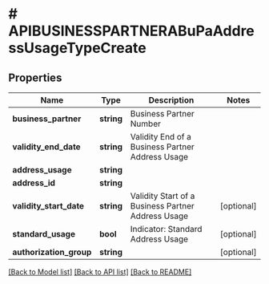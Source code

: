 # # APIBUSINESSPARTNERABuPaAddressUsageTypeCreate

## Properties

Name | Type | Description | Notes
------------ | ------------- | ------------- | -------------
**business_partner** | **string** | Business Partner Number |
**validity_end_date** | **string** | Validity End of a Business Partner Address Usage |
**address_usage** | **string** |  |
**address_id** | **string** |  |
**validity_start_date** | **string** | Validity Start of a Business Partner Address Usage | [optional]
**standard_usage** | **bool** | Indicator: Standard Address Usage | [optional]
**authorization_group** | **string** |  | [optional]

[[Back to Model list]](../../README.md#models) [[Back to API list]](../../README.md#endpoints) [[Back to README]](../../README.md)
